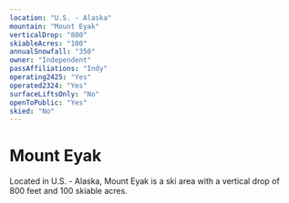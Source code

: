 ```yaml
---
location: "U.S. - Alaska"
mountain: "Mount Eyak"
verticalDrop: "800"
skiableAcres: "100"
annualSnowfall: "350"
owner: "Independent"
passAffiliations: "Indy"
operating2425: "Yes"
operated2324: "Yes"
surfaceLiftsOnly: "No"
openToPublic: "Yes"
skied: "No"
---
```


# Mount Eyak

Located in U.S. - Alaska, Mount Eyak is a ski area with a vertical drop of 800 feet and 100 skiable acres.